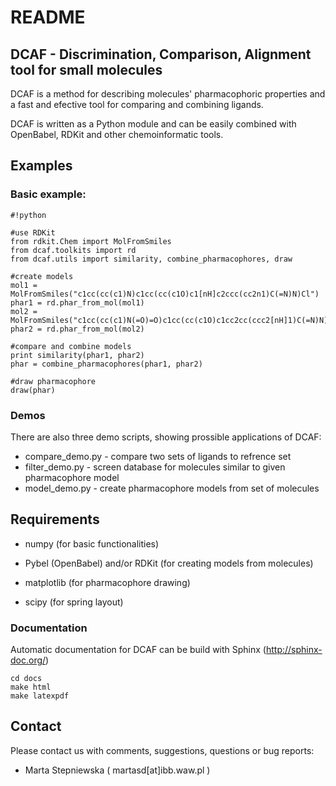 # README #

## DCAF - Discrimination, Comparison, Alignment tool for small molecules ##

DCAF is a method for describing molecules' pharmacophoric properties and a fast and efective tool for comparing and combining ligands.

DCAF is written as a Python module and can be easily combined with OpenBabel, RDKit and other chemoinformatic tools.


## Examples ##

### Basic example: ###
```
#!python

#use RDKit
from rdkit.Chem import MolFromSmiles
from dcaf.toolkits import rd
from dcaf.utils import similarity, combine_pharmacophores, draw

#create models
mol1 = MolFromSmiles("c1cc(cc(c1)N)c1cc(cc(c1O)c1[nH]c2ccc(cc2n1)C(=N)N)Cl")
phar1 = rd.phar_from_mol(mol1)
mol2 = MolFromSmiles("c1cc(cc(c1)N(=O)=O)c1cc(cc(c1O)c1cc2cc(ccc2[nH]1)C(=N)N)CC(=O)O")
phar2 = rd.phar_from_mol(mol2)

#compare and combine models
print similarity(phar1, phar2)
phar = combine_pharmacophores(phar1, phar2)

#draw pharmacophore
draw(phar)
```

### Demos ###
There are also three demo scripts, showing prossible applications of DCAF:

* compare_demo.py - compare two sets of ligands to refrence set
* filter_demo.py - screen database for molecules similar to given pharmacophore model
* model_demo.py - create pharmacophore models from set of molecules

## Requirements ##
* numpy (for basic functionalities)

* Pybel (OpenBabel) and/or RDKit (for creating models from molecules)
* matplotlib (for pharmacophore drawing)
* scipy (for spring layout)

### Documentation
Automatic documentation for DCAF can be build with Sphinx (http://sphinx-doc.org/)

```
cd docs
make html
make latexpdf
```


## Contact ##

Please contact us with comments, suggestions, questions or bug reports:

* Marta Stepniewska ( martasd[at]ibb.waw.pl )